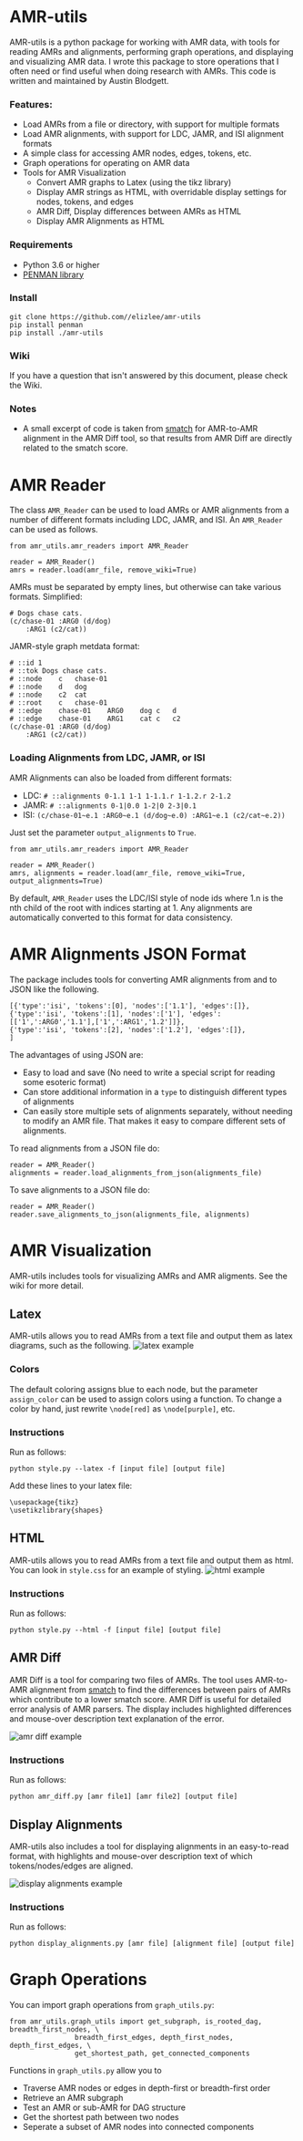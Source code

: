# AMR-utils
AMR-utils is a python package for working with AMR data, with tools for reading AMRs and alignments, performing graph operations, and displaying and visualizing AMR data. I wrote this package to store operations that I often need or find useful when doing research with AMRs. This code is written and maintained by Austin Blodgett.
### Features:
- Load AMRs from a file or directory, with support for multiple formats
- Load AMR alignments, with support for LDC, JAMR, and ISI alignment formats
- A simple class for accessing AMR nodes, edges, tokens, etc.
- Graph operations for operating on AMR data
- Tools for AMR Visualization
	- Convert AMR graphs to Latex (using the tikz library)
	- Display AMR strings as HTML, with overridable display settings for nodes, tokens, and edges
	- AMR Diff, Display differences between AMRs as HTML
	- Display AMR Alignments as HTML

### Requirements
- Python 3.6 or higher
- [PENMAN library](https://github.com/goodmami/penman)

### Install
```
git clone https://github.com//elizlee/amr-utils
pip install penman
pip install ./amr-utils
```

### Wiki
If you have a question that isn't answered by this document, please check the Wiki.

### Notes
- A small excerpt of code is taken from [smatch](https://github.com/snowblink14/smatch) for AMR-to-AMR alignment in the AMR Diff tool, so that results from AMR Diff are directly related to the smatch score.

# AMR Reader
The class `AMR_Reader` can be used to load AMRs or AMR alignments from a number of different formats including LDC, JAMR, and ISI. An `AMR_Reader` can be used as follows.

```
from amr_utils.amr_readers import AMR_Reader

reader = AMR_Reader()
amrs = reader.load(amr_file, remove_wiki=True)
```

AMRs must be separated by empty lines, but otherwise can take various formats.
Simplified:
```
# Dogs chase cats.
(c/chase-01 :ARG0 (d/dog)
	:ARG1 (c2/cat))
```

JAMR-style graph metdata format:

```
# ::id 1
# ::tok Dogs chase cats.
# ::node	c	chase-01
# ::node	d	dog
# ::node	c2	cat
# ::root	c	chase-01
# ::edge	chase-01	ARG0	dog	c	d
# ::edge	chase-01	ARG1	cat	c	c2
(c/chase-01 :ARG0 (d/dog)
	:ARG1 (c2/cat))
```

### Loading Alignments from LDC, JAMR, or ISI
AMR Alignments can also be loaded from different formats:
- LDC:
`# ::alignments 0-1.1 1-1 1-1.1.r 1-1.2.r 2-1.2`
- JAMR:
`# ::alignments 0-1|0.0 1-2|0 2-3|0.1`
- ISI:
`(c/chase-01~e.1 :ARG0~e.1 (d/dog~e.0) :ARG1~e.1 (c2/cat~e.2))`

Just set the parameter `output_alignments` to `True`. 

```
from amr_utils.amr_readers import AMR_Reader

reader = AMR_Reader()
amrs, alignments = reader.load(amr_file, remove_wiki=True, output_alignments=True)
```

By default, `AMR_Reader` uses the LDC/ISI style of node ids where 1.n is the nth child of the root with indices starting at 1. 
Any alignments are automatically converted to this format for data consistency. 

# AMR Alignments JSON Format
The package includes tools for converting AMR alignments from and to JSON like the following.
```
[{'type':'isi', 'tokens':[0], 'nodes':['1.1'], 'edges':[]},
{'type':'isi', 'tokens':[1], 'nodes':['1'], 'edges':[['1',':ARG0','1.1'],['1',':ARG1','1.2']]},
{'type':'isi', 'tokens':[2], 'nodes':['1.2'], 'edges':[]},
]
```

The advantages of using JSON are:
- Easy to load and save (No need to write a special script for reading some esoteric format)
- Can store additional information in a `type` to distinguish different types of alignments
- Can easily store multiple sets of alignments separately, without needing to modify an AMR file. That makes it easy to compare different sets of alignments. 

To read alignments from a JSON file do:
```
reader = AMR_Reader()
alignments = reader.load_alignments_from_json(alignments_file)
```
To save alignments to a JSON file do:
```
reader = AMR_Reader()
reader.save_alignments_to_json(alignments_file, alignments)
```
# AMR Visualization
AMR-utils includes tools for visualizing AMRs and AMR aligments. See the wiki for more detail.

## Latex
AMR-utils allows you to read AMRs from a text file and output them as latex diagrams, such as the following.
![latex example](https://github.com/elizlee/amr-utils/blob/master/latex_ex.PNG)

### Colors
The default coloring assigns blue to each node, but the parameter `assign_color` can be used to assign colors using a function. To change a color by hand, just rewrite `\node[red]` as `\node[purple]`, etc.

### Instructions
Run as follows:

`python style.py --latex -f [input file] [output file]`

Add these lines to your latex file:

```
\usepackage{tikz}
\usetikzlibrary{shapes}
```


## HTML
AMR-utils allows you to read AMRs from a text file and output them as html. You can look in `style.css` for an example of styling. 
![html example](https://github.com/elizlee/amr-utils/blob/master/html_ex.PNG)
### Instructions
Run as follows:

`python style.py --html -f [input file] [output file]`


## AMR Diff

AMR Diff is a tool for comparing two files of AMRs. The tool uses AMR-to-AMR alignment from [smatch](https://github.com/snowblink14/smatch) to find the differences between pairs of AMRs which contribute to a lower smatch score. AMR Diff is useful for detailed error analysis of AMR parsers. The display includes highlighted differences and mouse-over description text explanation of the error.

![amr diff example](https://github.com/elizlee/amr-utils/blob/master/amr_diff_ex.PNG)
### Instructions
Run as follows:

`python amr_diff.py [amr file1] [amr file2] [output file]`


## Display Alignments
AMR-utils also includes a tool for displaying alignments in an easy-to-read format, with highlights and mouse-over description text of which tokens/nodes/edges are aligned.

![display alignments example](https://github.com/elizlee/amr-utils/blob/master/display_align_ex.PNG)
### Instructions
Run as follows:

`python display_alignments.py [amr file] [alignment file] [output file]`


# Graph Operations
You can import graph operations from `graph_utils.py`:
```
from amr_utils.graph_utils import get_subgraph, is_rooted_dag, breadth_first_nodes, \
				breadth_first_edges, depth_first_nodes, depth_first_edges, \
				get_shortest_path, get_connected_components
```
Functions in `graph_utils.py` allow you to
- Traverse AMR nodes or edges in depth-first or breadth-first order
- Retrieve an AMR subgraph
- Test an AMR or sub-AMR for DAG structure
- Get the shortest path between two nodes
- Seperate a subset of AMR nodes into connected components
